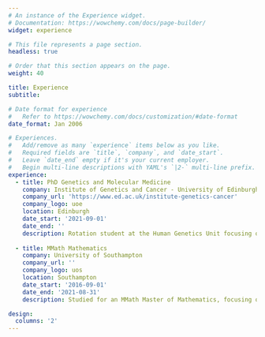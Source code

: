 ```yaml
---
# An instance of the Experience widget.
# Documentation: https://wowchemy.com/docs/page-builder/
widget: experience

# This file represents a page section.
headless: true

# Order that this section appears on the page.
weight: 40

title: Experience
subtitle:

# Date format for experience
#   Refer to https://wowchemy.com/docs/customization/#date-format
date_format: Jan 2006

# Experiences.
#   Add/remove as many `experience` items below as you like.
#   Required fields are `title`, `company`, and `date_start`.
#   Leave `date_end` empty if it's your current employer.
#   Begin multi-line descriptions with YAML's `|2-` multi-line prefix.
experience:
  - title: PhD Genetics and Molecular Medicine
    company: Institute of Genetics and Cancer - University of Edinburgh
    company_url: 'https://www.ed.ac.uk/institute-genetics-cancer'
    company_logo: uoe
    location: Edinburgh
    date_start: '2021-09-01'
    date_end: ''
    description: Rotation student at the Human Genetics Unit focusing on using machine learning to gain a greater understanding of the genetic component of human disease.
        
  - title: MMath Mathematics
    company: University of Southampton
    company_url: ''
    company_logo: uos
    location: Southampton
    date_start: '2016-09-01'
    date_end: '2021-08-31'
    description: Studied for an MMath Master of Mathematics, focusing on machine learning and more specifically its uses in analysing biological systems.

design:
  columns: '2'
---
```

